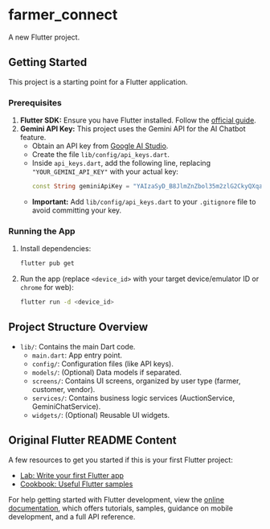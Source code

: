 # farmer_connect

A new Flutter project.

## Getting Started

This project is a starting point for a Flutter application.

### Prerequisites

1.  **Flutter SDK:** Ensure you have Flutter installed. Follow the [official guide](https://docs.flutter.dev/get-started/install).
2.  **Gemini API Key:** This project uses the Gemini API for the AI Chatbot feature.
    *   Obtain an API key from [Google AI Studio](https://aistudio.google.com/app/apikey).
    *   Create the file `lib/config/api_keys.dart`.
    *   Inside `api_keys.dart`, add the following line, replacing `"YOUR_GEMINI_API_KEY"` with your actual key:
        ```dart
        const String geminiApiKey = "YAIzaSyD_B8JlmZnZbol35m2zlG2CkyQXqa4PhYo";
        ```
    *   **Important:** Add `lib/config/api_keys.dart` to your `.gitignore` file to avoid committing your key.

### Running the App

1.  Install dependencies:
    ```bash
    flutter pub get
    ```
2.  Run the app (replace `<device_id>` with your target device/emulator ID or `chrome` for web):
    ```bash
    flutter run -d <device_id>
    ```

## Project Structure Overview

*   `lib/`: Contains the main Dart code.
    *   `main.dart`: App entry point.
    *   `config/`: Configuration files (like API keys).
    *   `models/`: (Optional) Data models if separated.
    *   `screens/`: Contains UI screens, organized by user type (farmer, customer, vendor).
    *   `services/`: Contains business logic services (AuctionService, GeminiChatService).
    *   `widgets/`: (Optional) Reusable UI widgets.

## Original Flutter README Content

A few resources to get you started if this is your first Flutter project:

- [Lab: Write your first Flutter app](https://docs.flutter.dev/get-started/codelab)
- [Cookbook: Useful Flutter samples](https://docs.flutter.dev/cookbook)

For help getting started with Flutter development, view the
[online documentation](https://docs.flutter.dev/), which offers tutorials,
samples, guidance on mobile development, and a full API reference.
